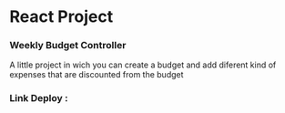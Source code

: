 <h1>React Project</h1>
<h3>Weekly Budget Controller</h3>
<p>A little project in wich you can create a budget and add diferent kind of expenses that are discounted from the budget</p>
<h3>Link Deploy : <a href="https://6361105ba824d02b3875a03f--monumental-selkie-a630d8.netlify.app"></a> </h3>
